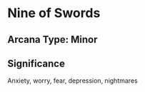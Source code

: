# Nine of Swords

## Arcana Type: Minor

## Significance 

Anxiety, worry, fear, depression, nightmares
